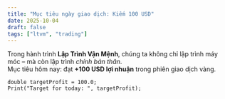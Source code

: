 ```yaml
---
title: "Mục tiêu ngày giao dịch: Kiếm 100 USD"
date: 2025-10-04
draft: false
tags: ["ltvm", "trading"]
---
```


Trong hành trình **Lập Trình Vận Mệnh**, chúng ta không chỉ lập trình máy móc – mà còn lập trình *chính bản thân*.  
Mục tiêu hôm nay: đạt **+100 USD lợi nhuận** trong phiên giao dịch vàng.

```mql5
double targetProfit = 100.0;
Print("Target for today: ", targetProfit);
